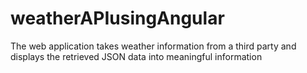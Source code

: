 # weatherAPIusingAngular
The web application takes weather information from a third party and displays the retrieved JSON data into meaningful information
